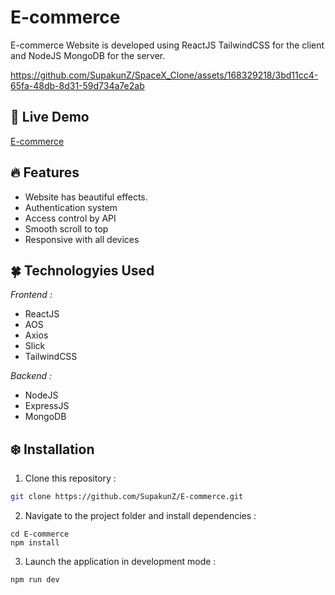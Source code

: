# E-commerce
E-commerce Website is developed using ReactJS TailwindCSS for the client and NodeJS MongoDB for the server.

https://github.com/SupakunZ/SpaceX_Clone/assets/168329218/3bd11cc4-65fa-48db-8d31-59d734a7e2ab

## 🍄 Live Demo 
<a href='https://ecommercr.netlify.app' target="_blank">E-commerce</a>

## 🔥 Features

  <ul>
      <li>Website has beautiful effects.</li>
      <li>Authentication system</li>
      <li>Access control by API</li>
      <li>Smooth scroll to top</li>
      <li>Responsive with all devices</li>
  </ul>

## 🍀 Technologyies Used
  <i>Frontend :</i>
  <ul>
      <li>ReactJS</li>
      <li>AOS</li>  
      <li>Axios</li>
      <li>Slick</li>
      <li>TailwindCSS</li>
  </ul>
  
  <i>Backend :</i>
  <ul>
      <li>NodeJS</li>
      <li>ExpressJS</li>  
      <li>MongoDB</li>
  </ul>


## ❄️ Installation

1. Clone this repository :

```bash
git clone https://github.com/SupakunZ/E-commerce.git
```

2. Navigate to the project folder and install dependencies :

```
cd E-commerce
npm install
```

3. Launch the application in development mode :

```
npm run dev
```
